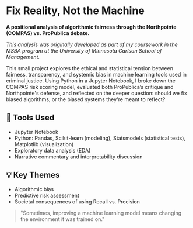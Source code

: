 # Fix Reality, Not the Machine

**A positional analysis of algorithmic fairness through the Northpointe (COMPAS) vs. ProPublica debate.**

*This analysis was originally developed as part of my coursework in the MSBA program at the University of Minnesota Carlson School of Management.*

This small project explores the ethical and statistical tension between fairness, transparency, and systemic bias in machine learning tools used in criminal justice. Using Python in a Jupyter Notebook, I broke down the COMPAS risk scoring model, evaluated both ProPublica’s critique and Northpointe's defense, and reflected on the deeper question: should we fix biased algorithms, or the biased systems they're meant to reflect?

## 🔧 Tools Used
- Jupyter Notebook
- Python: Pandas, Scikit-learn (modeling), Statsmodels (statistical tests), Matplotlib (visualization)
- Exploratory data analysis (EDA)
- Narrative commentary and interpretability discussion

## 💡 Key Themes
- Algorithmic bias
- Predictive risk assessment
- Societal consequences of using Recall vs. Precision

> "Sometimes, improving a machine learning model means changing the environment it was trained on."